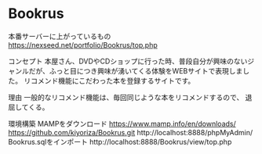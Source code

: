 # Bookrus
本番サーバーに上がっているもの
https://nexseed.net/portfolio/Bookrus/top.php

コンセプト
本屋さん、DVDやCDショップに行った時、普段自分が興味のないジャンルだが、ふっと目につき興味が湧いてくる体験をWEBサイトで表現しました。
リコメンド機能にこだわった本を登録するサイトです。

理由
一般的なリコメンド機能は、毎回同じような本をリコメンドするので、 退屈してくる。


環境構築
MAMPをダウンロード
https://www.mamp.info/en/downloads/
https://github.com/kiyoriza/Bookrus.git
http://localhost:8888/phpMyAdmin/
Bookrus.sqlをインポート
http://localhost:8888/Bookrus/view/top.php
